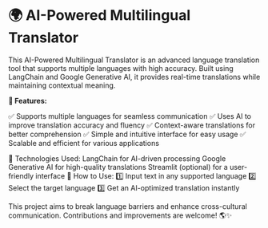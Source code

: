 # 🌍 AI-Powered Multilingual Translator
 This AI-Powered Multilingual Translator is an advanced language translation tool that supports multiple languages with high accuracy. Built using LangChain and Google Generative AI, it provides real-time translations while maintaining contextual meaning.

**🔹 Features:**

✅ Supports multiple languages for seamless communication
✅ Uses AI to improve translation accuracy and fluency
✅ Context-aware translations for better comprehension
✅ Simple and intuitive interface for easy usage
✅ Scalable and efficient for various applications

🔧 Technologies Used:
LangChain for AI-driven processing
Google Generative AI for high-quality translations
Streamlit (optional) for a user-friendly interface
🚀 How to Use:
1️⃣ Input text in any supported language
2️⃣ Select the target language
3️⃣ Get an AI-optimized translation instantly

This project aims to break language barriers and enhance cross-cultural communication. Contributions and improvements are welcome! 🌎✨
